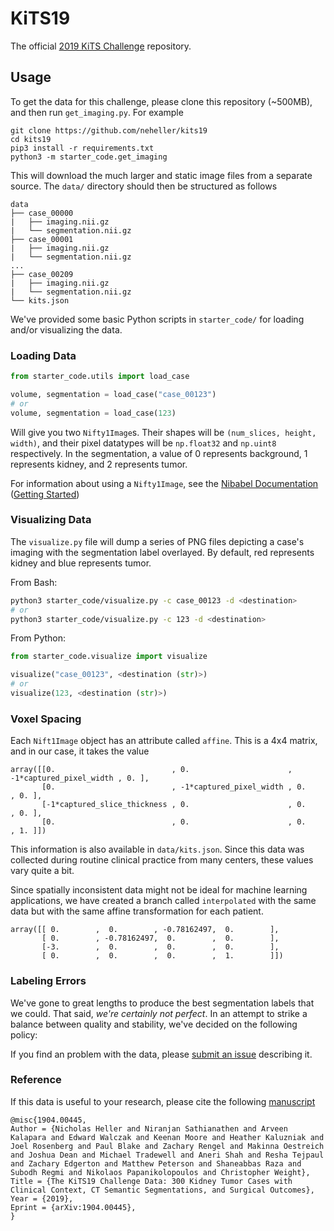 # KiTS19

The official [2019 KiTS Challenge](https://kits19.grand-challenge.org) repository.

## Usage

To get the data for this challenge, please clone this repository (~500MB), and then run `get_imaging.py`. For example
```text
git clone https://github.com/neheller/kits19
cd kits19
pip3 install -r requirements.txt
python3 -m starter_code.get_imaging
```
This will download the much larger and static image files from a separate source. The `data/` directory should then be structured as follows

```
data
├── case_00000
|   ├── imaging.nii.gz
|   └── segmentation.nii.gz
├── case_00001
|   ├── imaging.nii.gz
|   └── segmentation.nii.gz
...
├── case_00209
|   ├── imaging.nii.gz
|   └── segmentation.nii.gz
└── kits.json
```

We've provided some basic Python scripts in `starter_code/` for loading and/or visualizing the data. 

### Loading Data

```python
from starter_code.utils import load_case

volume, segmentation = load_case("case_00123")
# or
volume, segmentation = load_case(123)
```

Will give you two `Nifty1Image`s. Their shapes will be `(num_slices, height, width)`, and their pixel datatypes will be `np.float32` and `np.uint8` respectively. In the segmentation, a value of 0 represents background, 1 represents kidney, and 2 represents tumor.

For information about using a `Nifty1Image`, see the [Nibabel Documentation](https://nipy.org/nibabel/manual.html#manual) ([Getting Started](https://nipy.org/nibabel/gettingstarted.html))

### Visualizing Data

The `visualize.py` file will dump a series of PNG files depicting a case's imaging with the segmentation label overlayed. By default, red represents kidney and blue represents tumor.

From Bash:

```bash
python3 starter_code/visualize.py -c case_00123 -d <destination>
# or
python3 starter_code/visualize.py -c 123 -d <destination>
```

From Python:

```python
from starter_code.visualize import visualize

visualize("case_00123", <destination (str)>)
# or
visualize(123, <destination (str)>)
```

### Voxel Spacing

Each `Nift1Image` object has an attribute called `affine`. This is a 4x4 matrix, and in our case, it takes the value
```
array([[0.                          , 0.                      , -1*captured_pixel_width , 0. ],
       [0.                          , -1*captured_pixel_width , 0.                      , 0. ],
       [-1*captured_slice_thickness , 0.                      , 0.                      , 0. ],
       [0.                          , 0.                      , 0.                      , 1. ]])
```
This information is also available in `data/kits.json`. Since this data was collected during routine clinical practice from many centers, these values vary quite a bit.

Since spatially inconsistent data might not be ideal for machine learning applications, we have created a branch called `interpolated` with the same data but with the same affine transformation for each patient.
```
array([[ 0.        ,  0.        , -0.78162497,  0.        ],
       [ 0.        , -0.78162497,  0.        ,  0.        ],
       [-3.        ,  0.        ,  0.        ,  0.        ],
       [ 0.        ,  0.        ,  0.        ,  1.        ]])
```

### Labeling Errors

We've gone to great lengths to produce the best segmentation labels that we could. That said, *we're certainly not perfect*. In an attempt to strike a balance between quality and stability, we've decided on the following policy: 

If you find an problem with the data, please [submit an issue](https://github.com/neheller/kits19/issues/new) describing it. 

### Reference

If this data is useful to your research, please cite the following [manuscript](https://arxiv.org/abs/1904.00445)
```
@misc{1904.00445,
Author = {Nicholas Heller and Niranjan Sathianathen and Arveen Kalapara and Edward Walczak and Keenan Moore and Heather Kaluzniak and Joel Rosenberg and Paul Blake and Zachary Rengel and Makinna Oestreich and Joshua Dean and Michael Tradewell and Aneri Shah and Resha Tejpaul and Zachary Edgerton and Matthew Peterson and Shaneabbas Raza and Subodh Regmi and Nikolaos Papanikolopoulos and Christopher Weight},
Title = {The KiTS19 Challenge Data: 300 Kidney Tumor Cases with Clinical Context, CT Semantic Segmentations, and Surgical Outcomes},
Year = {2019},
Eprint = {arXiv:1904.00445},
}
```
